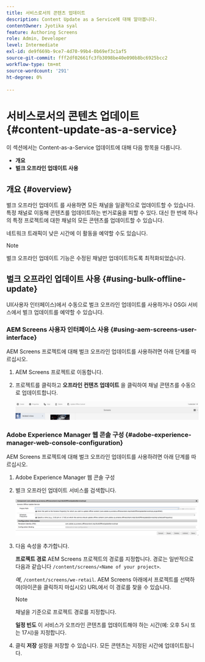```yaml
---
title: 서비스로서의 콘텐츠 업데이트
description: Content Update as a Service에 대해 알아봅니다.
contentOwner: Jyotika syal
feature: Authoring Screens
role: Admin, Developer
level: Intermediate
exl-id: de9f669b-9ce7-4d70-99b4-0b69ef3c1af5
source-git-commit: fff2df02661fc3fb3098be40e090b8bc6925bcc2
workflow-type: tm+mt
source-wordcount: '291'
ht-degree: 0%

---
```


# 서비스로서의 콘텐츠 업데이트 {#content-update-as-a-service}

이 섹션에서는 Content-as-a-Service 업데이트에 대해 다음 항목을 다룹니다.

* **개요**
* **벌크 오프라인 업데이트 사용**

<!--
>[!CAUTION]
>
>This AEM Screens functionality is only available, if you have installed AEM 6.3 Feature Pack 3 or AEM 6.4 Screens Feature Pack 1.
>
>To get access to this Feature Pack, contact Adobe Support and request access. When you have permission you can download it from Package Share. -->

## 개요 {#overview}

벌크 오프라인 업데이트 를 사용하면 모든 채널을 일괄적으로 업데이트할 수 있습니다. 특정 채널로 이동해 콘텐츠를 업데이트하는 번거로움을 피할 수 있다. 대신 한 번에 하나의 특정 프로젝트에 대한 채널의 모든 콘텐츠를 업데이트할 수 있습니다.

네트워크 트래픽이 낮은 시간에 이 활동을 예약할 수도 있습니다.

>[!NOTE]
>
>벌크 오프라인 업데이트 기능은 수정된 채널만 업데이트하도록 최적화되었습니다.

## 벌크 오프라인 업데이트 사용 {#using-bulk-offline-update}

UI(사용자 인터페이스)에서 수동으로 벌크 오프라인 업데이트를 사용하거나 OSGi 서비스에서 벌크 업데이트를 예약할 수 있습니다.

### AEM Screens 사용자 인터페이스 사용 {#using-aem-screens-user-interface}

AEM Screens 프로젝트에 대해 벌크 오프라인 업데이트를 사용하려면 아래 단계를 따르십시오.

1. AEM Screens 프로젝트로 이동합니다.
1. 프로젝트를 클릭하고 **오프라인 컨텐츠 업데이트** 을 클릭하여 채널 콘텐츠를 수동으로 업데이트합니다.

   ![screen_shot_2018-04-24at122256pm](assets/screen_shot_2018-04-24at122256pm.png)

### Adobe Experience Manager 웹 콘솔 구성 {#adobe-experience-manager-web-console-configuration}

AEM Screens 프로젝트에 대해 벌크 오프라인 업데이트를 사용하려면 아래 단계를 따르십시오.

1. Adobe Experience Manager 웹 콘솔 구성
1. 벌크 오프라인 업데이트 서비스를 검색합니다.

   ![screen_shot_2018-04-24at121428pm](assets/screen_shot_2018-04-24at121428pm.png)

1. 다음 속성을 추가합니다.

   **프로젝트 경로** AEM Screens 프로젝트의 경로를 지정합니다. 경로는 일반적으로 다음과 같습니다 `/content/screens/<Name of your project>`.

   *예*, `/content/screens/we-retail`. AEM Screens 아래에서 프로젝트를 선택하여(아이콘을 클릭하지 마십시오) URL에서 이 경로를 찾을 수 있습니다.

   >[!NOTE]
   >
   >채널을 기준으로 프로젝트 경로를 지정합니다.

   **일정 빈도** 이 서비스가 오프라인 콘텐츠를 업데이트해야 하는 시간(예: 오후 5시 또는 17시)을 지정합니다.

1. 클릭 **저장** 설정을 저장할 수 있습니다. 모든 콘텐츠는 지정된 시간에 업데이트됩니다.
